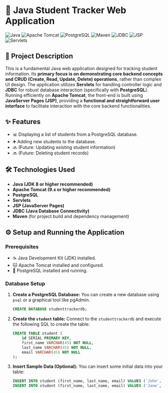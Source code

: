 # 🚀 Java Student Tracker Web Application

![Java](https://img.shields.io/badge/Java-007396?style=for-the-badge&logo=openjdk&logoColor=white)
![Apache Tomcat](https://img.shields.io/badge/Apache%20Tomcat-F8DC75?style=for-the-badge&logo=apache-tomcat&logoColor=black)
![PostgreSQL](https://img.shields.io/badge/PostgreSQL-316192?style=for-the-badge&logo=postgresql&logoColor=white)
![Maven](https://img.shields.io/badge/Maven-C71A36?style=for-the-badge&logo=apache-maven&logoColor=white)
![JDBC](https://img.io/badge/JDBC-007396?style=for-the-badge&logo=java&logoColor=white)
![JSP](https://img.shields.io/badge/JSP-F05032?style=for-the-badge&logo=java&logoColor=white)
![Servlets](https://img.shields.io/badge/Servlets-F05032?style=for-the-badge&logo=java&logoColor=white)

## 📝 Project Description
This is a fundamental Java web application designed for tracking student information. Its **primary focus is on demonstrating core backend concepts and CRUD (Create, Read, Update, Delete) operations**, rather than complex UI design. The application utilizes **Servlets** for handling controller logic and **JDBC** for robust database interaction (specifically with **PostgreSQL**). Running efficiently on **Apache Tomcat**, the front-end is built using **JavaServer Pages (JSP)**, providing a **functional and straightforward user interface** to facilitate interaction with the core backend functionalities.

## ✨ Features
* 📊 Displaying a list of students from a PostgreSQL database.
* ➕ Adding new students to the database.
* 🔜 (Future: Updating existing student information)
* 🔜 (Future: Deleting student records)

## 🛠️ Technologies Used
* **Java (JDK 8 or higher recommended)**
* **Apache Tomcat (9.x or higher recommended)**
* **PostgreSQL**
* **Servlets**
* **JSP (JavaServer Pages)**
* **JDBC (Java Database Connectivity)**
* **Maven** (for project build and dependency management)

## ⚙️ Setup and Running the Application

### Prerequisites
* ☕ Java Development Kit (JDK) installed.
* 🐱 Apache Tomcat installed and configured.
* 🐘 PostgreSQL installed and running.

### Database Setup
1.  **Create a PostgreSQL Database:**
    You can create a new database using `psql` or a graphical tool like pgAdmin.
    ```sql
    CREATE DATABASE studenttrackerdb;
    ```
2.  **Create the `student` table:**
    Connect to the `studenttrackerdb` and execute the following SQL to create the table:
    ```sql
    CREATE TABLE student (
        id SERIAL PRIMARY KEY,
        first_name VARCHAR(45) NOT NULL,
        last_name VARCHAR(45) NOT NULL,
        email VARCHAR(45) NOT NULL
    );
    ```
3.  **Insert Sample Data (Optional):**
    You can insert some initial data into your table:
    ```sql
    INSERT INTO student (first_name, last_name, email) VALUES ('John', 'Doe', 'john.doe@example.com');
    INSERT INTO student (first_name, last_name, email) VALUES ('Jane', 'Smith', 'jane.smith@example.com');
    ```